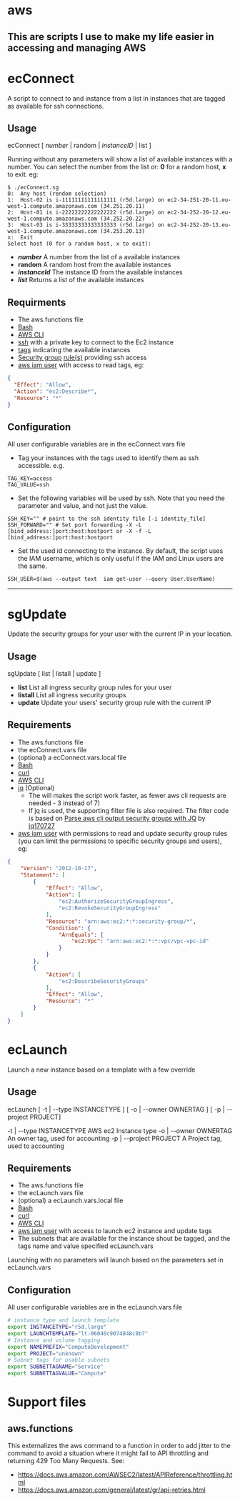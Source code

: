 # aws
This are scripts I use to make my life easier in accessing and managing AWS
---

# ecConnect
A script to connect to and instance from a list in instances that are tagged as available for ssh connections.
## Usage

ecConnect [ *number* | random | *instanceID* | list ]

Running without any parameters will show a list of available instances with a number. You can select the number from the list or: **0** for a random host, **x** to exit. eg:
```
$ ./ecConnect.sg
0:  Any host (rendom selection)
1:  Host-02 is i-11111111111111111 (r5d.large) on ec2-34-251-20-11.eu-west-1.compute.amazonaws.com (34.251.20.11)
2:  Host-01 is i-22222222222222222 (r5d.large) on ec2-34-252-20-12.eu-west-1.compute.amazonaws.com (34.252.20.22)
3:  Host-03 is i-33333333333333333 (r5d.large) on ec2-34-252-20-13.eu-west-1.compute.amazonaws.com (34.253.20.13)
x:  Exit
Select host (0 for a random host, x to exit):
```

* ***number*** A number from the list of a available instances
* **random** A random host from the available instances
* ***instanceId*** The instance ID from the available instances
* ***list*** Returns a list of the available instances

## Requirments
* The aws.functions file
* [Bash](https://www.gnu.org/software/bash/)
* [AWS CLI](https://aws.amazon.com/cli/)
* [ssh](https://www.openssh.com/) with a private key to connect to the Ec2 instance
* [tags](https://docs.aws.amazon.com/AWSEC2/latest/UserGuide/Using_Tags.html) indicating the available instances
* [Security group](https://docs.aws.amazon.com/vpc/latest/userguide/VPC_SecurityGroups.html) [rule(s)](https://docs.aws.amazon.com/vpc/latest/userguide/VPC_SecurityGroups.html#SecurityGroupRules) providing ssh access
* [aws iam user](https://aws.amazon.com/iam/) with access to read tags, eg:
```json
{
  "Effect": "Allow",
  "Action": "ec2:Describe*",
  "Resource": "*"
}
```
## Configuration
All user configurable variables are in the ecConnect.vars file
* Tag your instances with the tags used to identify them as ssh accessible. e.g.
```shell
TAG_KEY=access
TAG_VALUE=ssh
```
* Set the following variables will be used by ssh. Note that you need the parameter and value, and not just the value.
```shell
SSH_KEY="" # point to the ssh identity file [-i identity_file]
SSH_FORWARD="" # Set port forwarding -X -L [bind_address:]port:host:hostport or -X -f -L [bind_address:]port:host:hostport
```
* Set the used id connecting to the instance. By default, the script uses the IAM username, which is only useful if the IAM and Linux users are the same. 
```shell
SSH_USER=$(aws --output text  iam get-user --query User.UserName)
```
---

# sgUpdate
Update the security groups for your user with the current IP in your location. 

## Usage
sgUpdate [ list | listall | update ]
* **list** List all ingress security group rules for your user
* **listall** List all ingress security groups
* **update** Update your users' security group rule with the current IP

## Requirements
* The aws.functions file
* the ecConnect.vars file
* (optional) a ecConnect.vars.local file
* [Bash](https://www.gnu.org/software/bash/)
* [curl](https://curl.se/)
* [AWS CLI](https://aws.amazon.com/cli/)
* [jq](https://stedolan.github.io/jq/) (Optional) 
  * The will makes the script work faster, as fewer aws cli requests are needed - 3 instead of 7)
  * If jq is used, the supporting filter file is also required. The filter code is based on [Parse aws cli output security groups with JQ](https://stackoverflow.com/questions/26543318/parse-aws-cli-output-security-groups-with-jq/45704642#45704642) by [jq170727](https://stackoverflow.com/users/8379597/jq170727)
* [aws iam user](https://aws.amazon.com/iam/) with permissions to read and update security group rules (you can limit the permissions to specific security groups and users), eg:
```json
{
    "Version": "2012-10-17",
    "Statement": [
        {
            "Effect": "Allow",
            "Action": [
                "ec2:AuthorizeSecurityGroupIngress",
                "ec2:RevokeSecurityGroupIngress"
            ],
            "Resource": "arn:aws:ec2:*:*:security-group/*",
            "Condition": {
                "ArnEquals": {
                    "ec2:Vpc": "arn:aws:ec2:*:*:vpc/vpc-vpc-id"
                }
            }
        },
        {
            "Action": [
                "ec2:DescribeSecurityGroups"
            ],
            "Effect": "Allow",
            "Resource": "*"
        }
    ]
}
```


# ecLaunch
Launch a new instance based on a template with a few override 

## Usage
ecLaunch [ -t | --type INSTANCETYPE ] [ -o | --owner OWNERTAG ] [ -p | --project PROJECT]

-t | --type INSTANCETYPE    AWS ec2 Instance type
-o | --owner OWNERTAG       An owner tag, used for accounting
-p | --project PROJECT      A Project tag, used to accounting

## Requirements
* The aws.functions file
* the ecLaunch.vars file
* (optional) a ecLaunch.vars.local file
* [Bash](https://www.gnu.org/software/bash/)
* [curl](https://curl.se/)
* [AWS CLI](https://aws.amazon.com/cli/)
* [aws iam user](https://aws.amazon.com/iam/) with access to launch ec2 instance and update tags
* The subnets that are available for the instance shout be tagged, and the tags name and value specified ecLaunch.vars

Launching with no parameters will launch based on the parameters set in ecLaunch.vars

## Configuration
All user configurable variables are in the ecLaunch.vars file
```bash
# instance type and launch template 
export INSTANCETYPE="r5d.large"
export LAUNCHTEMPLATE="lt-06040c9074848c8b7"
# Instance and volume tagging 
export NAMEPREFIX="ComputeDevelopment"
export PROJECT="unknown"
# Subnet tags for usable subnets
export SUBNETTAGNAME="Service"
export SUBNETTAGVALUE="Compute"
```

# Support files
## aws.functions
This externalizes the aws command to a function in order to add jitter to the command to avoid a situation where it might fail to API throttling and returning 429 Too Many Requests. See:
* https://docs.aws.amazon.com/AWSEC2/latest/APIReference/throttling.html
* https://docs.aws.amazon.com/general/latest/gr/api-retries.html


